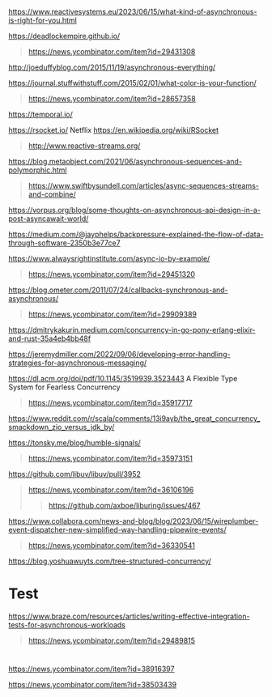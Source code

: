 https://www.reactivesystems.eu/2023/06/15/what-kind-of-asynchronous-is-right-for-you.html

https://deadlockempire.github.io/
> https://news.ycombinator.com/item?id=29431308

http://joeduffyblog.com/2015/11/19/asynchronous-everything/

https://journal.stuffwithstuff.com/2015/02/01/what-color-is-your-function/
> https://news.ycombinator.com/item?id=28657358

https://temporal.io/

https://rsocket.io/ Netflix https://en.wikipedia.org/wiki/RSocket
> http://www.reactive-streams.org/

https://blog.metaobject.com/2021/06/asynchronous-sequences-and-polymorphic.html
> https://www.swiftbysundell.com/articles/async-sequences-streams-and-combine/

https://vorpus.org/blog/some-thoughts-on-asynchronous-api-design-in-a-post-asyncawait-world/

https://medium.com/@jayphelps/backpressure-explained-the-flow-of-data-through-software-2350b3e77ce7

https://www.alwaysrightinstitute.com/async-io-by-example/
> https://news.ycombinator.com/item?id=29451320

https://blog.ometer.com/2011/07/24/callbacks-synchronous-and-asynchronous/
> https://news.ycombinator.com/item?id=29909389

https://dmitrykakurin.medium.com/concurrency-in-go-pony-erlang-elixir-and-rust-35a4eb4bb48f

https://jeremydmiller.com/2022/09/06/developing-error-handling-strategies-for-asynchronous-messaging/

https://dl.acm.org/doi/pdf/10.1145/3519939.3523443 A Flexible Type System for Fearless Concurrency
> https://news.ycombinator.com/item?id=35917717

https://www.reddit.com/r/scala/comments/13i9ayb/the_great_concurrency_smackdown_zio_versus_jdk_by/

https://tonsky.me/blog/humble-signals/
> https://news.ycombinator.com/item?id=35973151

https://github.com/libuv/libuv/pull/3952
> https://news.ycombinator.com/item?id=36106196
> > https://github.com/axboe/liburing/issues/467

https://www.collabora.com/news-and-blog/blog/2023/06/15/wireplumber-event-dispatcher-new-simplified-way-handling-pipewire-events/
> https://news.ycombinator.com/item?id=36330541

https://blog.yoshuawuyts.com/tree-structured-concurrency/

# Test
https://www.braze.com/resources/articles/writing-effective-integration-tests-for-asynchronous-workloads
> https://news.ycombinator.com/item?id=29489815

#
https://news.ycombinator.com/item?id=38916397

https://news.ycombinator.com/item?id=38503439